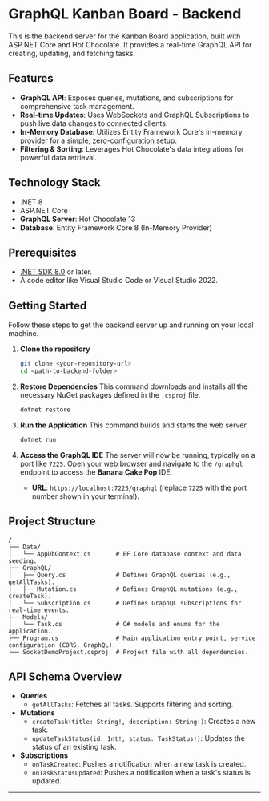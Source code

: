 ﻿# GraphQL Kanban Board - Backend

This is the backend server for the Kanban Board application, built with ASP.NET Core and Hot Chocolate. It provides a real-time GraphQL API for creating, updating, and fetching tasks.

## Features

-   **GraphQL API**: Exposes queries, mutations, and subscriptions for comprehensive task management.
-   **Real-time Updates**: Uses WebSockets and GraphQL Subscriptions to push live data changes to connected clients.
-   **In-Memory Database**: Utilizes Entity Framework Core's in-memory provider for a simple, zero-configuration setup.
-   **Filtering & Sorting**: Leverages Hot Chocolate's data integrations for powerful data retrieval.

## Technology Stack

-   .NET 8
-   ASP.NET Core
-   **GraphQL Server**: Hot Chocolate 13
-   **Database**: Entity Framework Core 8 (In-Memory Provider)

## Prerequisites

-   [.NET SDK 8.0](https://dotnet.microsoft.com/download/dotnet/8.0) or later.
-   A code editor like Visual Studio Code or Visual Studio 2022.

## Getting Started

Follow these steps to get the backend server up and running on your local machine.

1.  **Clone the repository**
    ```bash
    git clone <your-repository-url>
    cd <path-to-backend-folder>
    ```

2.  **Restore Dependencies**
    This command downloads and installs all the necessary NuGet packages defined in the `.csproj` file.
    ```bash
    dotnet restore
    ```

3.  **Run the Application**
    This command builds and starts the web server.
    ```bash
    dotnet run
    ```

4.  **Access the GraphQL IDE**
    The server will now be running, typically on a port like `7225`. Open your web browser and navigate to the `/graphql` endpoint to access the **Banana Cake Pop** IDE.
    -   **URL**: `https://localhost:7225/graphql` (replace `7225` with the port number shown in your terminal).

## Project Structure

```
/
├── Data/
│   └── AppDbContext.cs       # EF Core database context and data seeding.
├── GraphQL/
│   ├── Query.cs              # Defines GraphQL queries (e.g., getAllTasks).
│   ├── Mutation.cs           # Defines GraphQL mutations (e.g., createTask).
│   └── Subscription.cs       # Defines GraphQL subscriptions for real-time events.
├── Models/
│   └── Task.cs               # C# models and enums for the application.
├── Program.cs                # Main application entry point, service configuration (CORS, GraphQL).
└── SocketDemoProject.csproj  # Project file with all dependencies.
```

## API Schema Overview

-   **Queries**
    -   `getAllTasks`: Fetches all tasks. Supports filtering and sorting.
-   **Mutations**
    -   `createTask(title: String!, description: String!)`: Creates a new task.
    -   `updateTaskStatus(id: Int!, status: TaskStatus!)`: Updates the status of an existing task.
-   **Subscriptions**
    -   `onTaskCreated`: Pushes a notification when a new task is created.
    -   `onTaskStatusUpdated`: Pushes a notification when a task's status is updated.

---